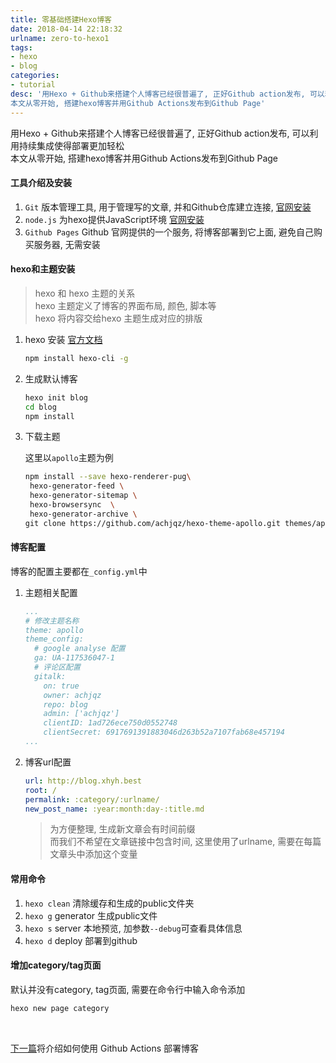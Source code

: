 ```yaml
---
title: 零基础搭建Hexo博客
date: 2018-04-14 22:18:32
urlname: zero-to-hexo1
tags:
- hexo
- blog
categories:
- tutorial
desc: '用Hexo + Github来搭建个人博客已经很普遍了, 正好Github action发布, 可以利用持续集成使得部署更加轻松 \
本文从零开始, 搭建hexo博客并用Github Actions发布到Github Page'
---
```


用Hexo + Github来搭建个人博客已经很普遍了, 正好Github action发布, 可以利用持续集成使得部署更加轻松 \
本文从零开始, 搭建hexo博客并用Github Actions发布到Github Page

<!--more-->

#### 工具介绍及安装

1. `Git`  版本管理工具, 用于管理写的文章, 并和Github仓库建立连接, [官网安装](https://git-scm.com/)
2. `node.js`  为hexo提供JavaScript环境 [官网安装](https://nodejs.org/en/)
3. `Github Pages`   Github 官网提供的一个服务, 将博客部署到它上面, 避免自己购买服务器, 无需安装

#### hexo和主题安装

> hexo 和 hexo 主题的关系\
> hexo 主题定义了博客的界面布局, 颜色, 脚本等\
> hexo 将内容交给hexo 主题生成对应的排版

1. hexo 安装 [官方文档](https:/hexo.io/)

   ```bash
   npm install hexo-cli -g
   ```

2. 生成默认博客
   
   ```bash
   hexo init blog
   cd blog
   npm install
   ```

3. 下载主题

   这里以`apollo`主题为例

   ```bash
   npm install --save hexo-renderer-pug\
    hexo-generator-feed \
    hexo-generator-sitemap \ 
    hexo-browsersync  \
    hexo-generator-archive \
   git clone https://github.com/achjqz/hexo-theme-apollo.git themes/apollo
   ```
   
#### 博客配置

博客的配置主要都在`_config.yml`中

1. 主题相关配置
   ```yml
   ...
   # 修改主题名称
   theme: apollo
   theme_config: 
     # google analyse 配置
     ga: UA-117536047-1
     # 评论区配置
     gitalk:
       on: true
       owner: achjqz
       repo: blog
       admin: ['achjqz']
       clientID: 1ad726ece750d0552748
       clientSecret: 6917691391883046d263b52a7107fab68e457194
   ...
   ```
 
2. 博客url配置
   ```yml
   url: http://blog.xhyh.best
   root: /
   permalink: :category/:urlname/
   new_post_name: :year:month:day-:title.md
   ```

   > 为方便整理, 生成新文章会有时间前缀\
   > 而我们不希望在文章链接中包含时间, 这里使用了urlname, 需要在每篇文章头中添加这个变量


#### 常用命令

1. `hexo clean`  清除缓存和生成的public文件夹
2. `hexo g`  generator  生成public文件
3. `hexo s`  server     本地预览, 加参数`--debug`可查看具体信息
4. `hexo d`   deploy	   部署到github

#### 增加category/tag页面

默认并没有category, tag页面, 需要在命令行中输入命令添加

```bash
hexo new page category
```

</br>

[下一篇](https://blog.xhyh.best/tutorial/zero-to-hexo2/)将介绍如何使用 Github Actions 部署博客






